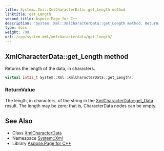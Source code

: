 ```yaml
---
title: System::Xml::XmlCharacterData::get_Length method
linktitle: get_Length
second_title: Aspose.Page for C++
description: 'System::Xml::XmlCharacterData::get_Length method. Returns the length of the data, in characters in C++.'
type: docs
weight: 700
url: /cpp/system.xml/xmlcharacterdata/get_length/
---
```

## XmlCharacterData::get_Length method


Returns the length of the data, in characters.

```cpp
virtual int32_t System::Xml::XmlCharacterData::get_Length()
```


### ReturnValue

The length, in characters, of the string in the [XmlCharacterData::get_Data](../get_data/) result. The length may be zero; that is, CharacterData nodes can be empty.

## See Also

* Class [XmlCharacterData](../)
* Namespace [System::Xml](../../)
* Library [Aspose.Page for C++](../../../)
